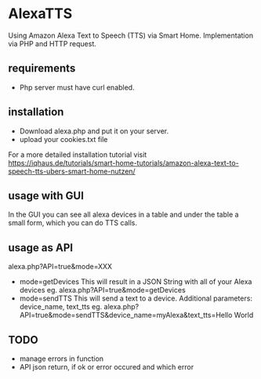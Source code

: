 # AlexaTTS
Using Amazon Alexa Text to Speech (TTS) via Smart Home. Implementation via PHP and HTTP request.

## requirements
- Php server must have curl enabled.

## installation
- Download alexa.php and put it on your server.
- upload your cookies.txt file

For a more detailed installation tutorial visit https://iqhaus.de/tutorials/smart-home-tutorials/amazon-alexa-text-to-speech-tts-ubers-smart-home-nutzen/


## usage with GUI
In the GUI you can see all alexa devices in a table and under the table a small form, which you can do TTS calls.

## usage as API
alexa.php?API=true&mode=XXX
- mode=getDevices
  This will result in a JSON String with all of your Alexa devices
  eg. alexa.php?API=true&mode=getDevices
- mode=sendTTS
  This will send a text to a device.
  Additional parameters: device_name, text_tts
  eg. alexa.php?API=true&mode=sendTTS&device_name=myAlexa&text_tts=Hello World
  

## TODO
- manage errors in function
- API json return, if ok or error occured and which error